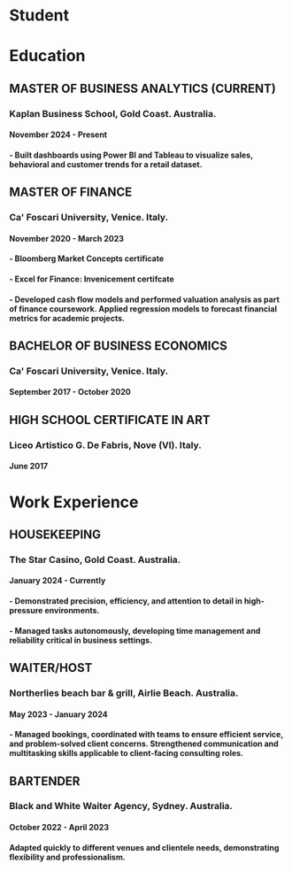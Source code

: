 # Student




# Education



## MASTER OF BUSINESS ANALYTICS (CURRENT)
### Kaplan Business School, Gold Coast. Australia.
#### November 2024 - Present
#### - Built dashboards using Power BI and Tableau to visualize sales, behavioral and customer trends for a retail dataset.



## MASTER OF FINANCE
### Ca' Foscari University, Venice. Italy.
#### November 2020 - March 2023
#### - Bloomberg Market Concepts certificate
#### - Excel for Finance: Invenicement certifcate
#### - Developed cash flow models and performed valuation analysis as part of finance coursework. Applied regression models to forecast financial metrics for academic projects.



## BACHELOR OF BUSINESS ECONOMICS
### Ca' Foscari University, Venice. Italy.
#### September 2017 - October 2020



## HIGH SCHOOL CERTIFICATE IN ART
### Liceo Artistico G. De Fabris, Nove (VI). Italy.
#### June 2017





# Work Experience



## HOUSEKEEPING
### The Star Casino, Gold Coast. Australia.
#### January 2024 - Currently
#### - Demonstrated precision, efficiency, and attention to detail in high-pressure environments.
#### - Managed tasks autonomously, developing time management and reliability critical in business settings.



## WAITER/HOST
### Northerlies beach bar & grill, Airlie Beach. Australia.
#### May 2023 - January 2024
#### - Managed bookings, coordinated with teams to ensure efficient service, and problem-solved client concerns. Strengthened communication and multitasking skills applicable to client-facing consulting roles.



## BARTENDER
### Black and White Waiter Agency, Sydney. Australia.
#### October 2022 - April 2023
#### Adapted quickly to different venues and clientele needs, demonstrating flexibility and professionalism.





